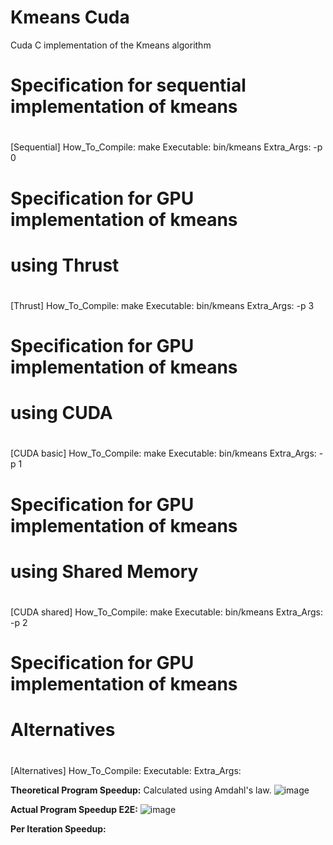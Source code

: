 # Kmeans Cuda
 Cuda C implementation of the Kmeans algorithm


# Specification for sequential implementation of kmeans
#
[Sequential]
How_To_Compile: make
Executable: bin/kmeans
Extra_Args: -p 0

#
# Specification for GPU implementation of kmeans
# using Thrust
#
[Thrust]
How_To_Compile: make
Executable: bin/kmeans
Extra_Args: -p 3

#
# Specification for GPU implementation of kmeans
# using CUDA
#
[CUDA basic]
How_To_Compile: make
Executable: bin/kmeans
Extra_Args: -p 1

#
# Specification for GPU implementation of kmeans
# using Shared Memory
#
[CUDA shared]
How_To_Compile: make
Executable: bin/kmeans
Extra_Args: -p 2

#
# Specification for GPU implementation of kmeans
# Alternatives
#
[Alternatives]
How_To_Compile:
Executable:
Extra_Args:

**Theoretical Program Speedup:**
Calculated using Amdahl's law.
![image](https://github.com/user-attachments/assets/22e77bc1-bc39-47bc-8c1e-a2f523990437)

**Actual Program Speedup E2E:**
![image](https://github.com/user-attachments/assets/d06ef97c-b054-4a2e-b3c1-f12e15a62b63)

**Per Iteration Speedup:**

